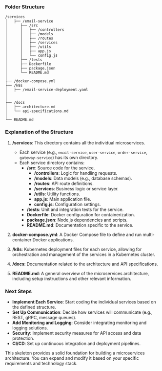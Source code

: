 ### Folder Structure

```
/services
│   ├── /email-service
│      ├── /src
│      │   ├── /controllers
│      │   ├── /models
│      │   ├── /routes
│      │   ├── /services
│      │   ├── /utils
│      │   ├── app.js
│      │   └── config.js
│      ├── /tests
│      ├── Dockerfile
│      ├── package.json
│      └── README.md
│
├── /docker-compose.yml
├── /k8s
│   ├── /email-service-deployment.yaml
│  
│
├── /docs
│   ├── architecture.md
│   └── api-specifications.md
│
└── README.md
```

### Explanation of the Structure

1. **/services**: This directory contains all the individual microservices.
   - Each service (e.g., `email-service`, `user-service`, `order-service`, `gateway-service`) has its own directory.
   - Each service directory contains:
     - **/src**: Source code for the service.
       - **/controllers**: Logic for handling requests.
       - **/models**: Data models (e.g., database schemas).
       - **/routes**: API route definitions.
       - **/services**: Business logic or service layer.
       - **/utils**: Utility functions.
       - **app.js**: Main application file.
       - **config.js**: Configuration settings.
     - **/tests**: Unit and integration tests for the service.
     - **Dockerfile**: Docker configuration for containerization.
     - **package.json**: Node.js dependencies and scripts.
     - **README.md**: Documentation specific to the service.

2. **docker-compose.yml**: A Docker Compose file to define and run multi-container Docker applications.

3. **/k8s**: Kubernetes deployment files for each service, allowing for orchestration and management of the services in a Kubernetes cluster.

4. **/docs**: Documentation related to the architecture and API specifications.

5. **README.md**: A general overview of the microservices architecture, including setup instructions and other relevant information.

### Next Steps

- **Implement Each Service**: Start coding the individual services based on the defined structure.
- **Set Up Communication**: Decide how services will communicate (e.g., REST, gRPC, message queues).
- **Add Monitoring and Logging**: Consider integrating monitoring and logging solutions.
- **Security**: Implement security measures for API access and data protection.
- **CI/CD**: Set up continuous integration and deployment pipelines.

This skeleton provides a solid foundation for building a microservices architecture. You can expand and modify it based on your specific requirements and technology stack.
